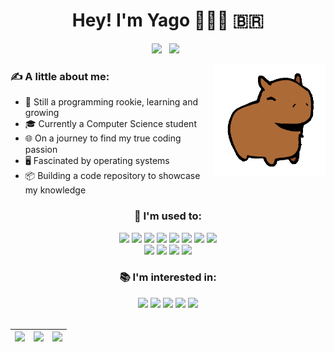 <!--
Olá! Se você está lendo isso, provavelmente teve algum tipo de interesse em meu perfil.
Se você quiser usar este código para criar seu próprio perfil, fique à vontade!
A única coisa que peço é que você deixe o link para este repositório no seu perfil.
(e que substitua as informações com as suas, é claro)

Se você tiver alguma dúvida, pode me contatar pelo Discord, não tem problema.
-->

<!-- Título central -->
<h1 align="center">Hey! I'm Yago 👨🏻‍💻 🇧🇷</h1>

<!-- Seção de links para redes sociais ou contato -->
<!--
Coloque aqui os links para as suas redes sociais. Altere o "href" para o link que deseja usar
e o "src" para o ícone da rede social que deseja usar. Você pode encontrar todos os ícones
disponíveis em https://simpleicons.org/.
 -->
<div id="links" align="center" width="25">
  <a href="mailto:yagoprs.santoscontato@gmail.com"><img src="https://img.shields.io/badge/-Gmail-%23333?style=for-the-badge&logo=gmail&logoColor=white"></a> &nbsp;
  <a href="https://discordapp.com/users/405423872754712586"><img src="https://img.shields.io/badge/Discord-5865F2?style=for-the-badge&logo=discord&logoColor=white"></a> &nbsp;
</div>

<!-- Seção de introdução pessoal -->
<!--
Coloque aqui as suas informações pessoais. Eu recomendo que você faça um texto curto, mas
que seja o suficiente para que as pessoas saibam quem você é. Seja criativo!
 -->
<p id="bio"></p>

<!-- Imagens à direita -->
<!--
Coloque aqui as imagens que você deseja exibir à direita do seu perfil. Você pode colocar
quantas imagens quiser, mas eu recomendo que você não coloque mais do que 2. Você pode
também alterar o tamanho das imagens, mas eu recomendo que você não altere o tamanho
vertical das imagens, pois isso pode quebrar o layout do seu perfil.
 
Além disso, não utilize as mesmas imagens que eu estou usando aqui. Você pode encontrar
imagens gratuitas pela internet ou criar as suas próprias (como eu fiz).
 -->
<div id="image">
  <!-- <img src="assets/laptopLinux.gif" height="180" width="140" align="right"/> -->
  <img src="assets/capybara.gif" height="180" align="right"/>
</div>


<!-- Seção de informações pessoais -->
<!--
Coloque aqui as suas informações pessoais. Você pode colocar quantas informações quiser,
mas eu recomendo que você deixe o tamanho da lista proporcional ao tamanho da imagem que
você colocou ao lado dessa lista.

Aqui, você pode colocar informações como o seu nome, idade, localização, ou fazer como eu
e colocar informações mais pessoais, como hobbies, interesses, etc.
 -->
<div id="aboutme" align="left"> 
  <h3>✍ A little about me:</h3>
  <ul>
    <li>🌱 Still a programming rookie, learning and growing</li>
    <li>🎓 Currently a Computer Science student</li>
    <li>🌐 On a journey to find my true coding passion</li>
    <li>🖥️ Fascinated by operating systems</li>
    <li>📦 Building a code repository to showcase my knowledge</li>
  </ul>
</div>


<!-- Seção de habilidades e ferramentas -->
<!--
Coloque aqui as suas habilidades e ferramentas que você utiliza. Você pode colocar quantas
habilidades e ferramentas quiser. Eu recomendo colocar em grande quantidade mas não exagere.

Essa seção é dividida em duas partes: "I'm used to" e "I'm interested in".
-->
<div id="tech" align="center">
  <div id="skills">
    <!--
    Coloque aqui colocar as habilidades e ferramentas que você já utiliza ou tem mais
    experiência. Não tem problema colocar muitas, mostre o que você sabe!
    -->
    <h3>🧠 I'm used to:</h3>
    <!-- Deixe o "#" em href para tornar os links não clicáveis -->
    <a href="#"><img src="https://img.shields.io/badge/Python-blue?style=for-the-badge&logo=python&logoColor=white"></a>
    <a href="#"><img src="https://img.shields.io/badge/Java-orange?style=for-the-badge&logo=java&logoColor=white"></a>
    <a href="#"><img src="https://img.shields.io/badge/C-A8B9CC?style=for-the-badge&logo=c&logoColor=white"></a>
    <a href="#"><img src="https://img.shields.io/badge/C++-blue?style=for-the-badge&logo=c%2B%2B&logoColor=white"></a>
    <a href="#"><img src="https://img.shields.io/badge/Git-F05032?style=for-the-badge&logo=git&logoColor=white"></a>
    <a href="#"><img src="https://img.shields.io/badge/Bash-4EAA25?style=for-the-badge&logo=gnu-bash&logoColor=white"></a>
    <a href="#"><img src="https://img.shields.io/badge/Vim-019733?style=for-the-badge&logo=vim&logoColor=white"></a>
    <a href="#"><img src="https://img.shields.io/badge/VS%20Code-007ACC?style=for-the-badge&logo=visual-studio-code&logoColor=white"></a><br>
    <a href="#"><img src="https://img.shields.io/badge/Linux-FCC624?style=for-the-badge&logo=linux&logoColor=white"></a>
    <a href="#"><img src="https://img.shields.io/badge/Windows-0078D6?style=for-the-badge&logo=windows&logoColor=white"></a>
    <a href="#"><img src="https://img.shields.io/badge/Canva-00C4CC?style=for-the-badge&logo=canva&logoColor=white"></a>
    <a href="#"><img src="https://img.shields.io/badge/Notion-000000?style=for-the-badge&logo=notion&logoColor=white"></a>
  </div>
  
  <div id="interesting">
    <!--
    Coloque aqui as habilidades e ferramentas que você tem interesse em aprender. Aqui eu
    recomendo que você coloque poucas, mas que você REALMENTE tenha interesse em aprender.
    -->
    <h3>📚 I'm interested in:</h3>
    <!-- Deixe o "#" em href para tornar os links não clicáveis -->
    <a href="#"><img src="https://img.shields.io/badge/Raspberry%20Pi-C51A4A?style=for-the-badge&logo=raspberry-pi&logoColor=white"></a>
    <a href="#"><img src="https://img.shields.io/badge/Docker-2496ED?style=for-the-badge&logo=docker&logoColor=white"></a>
    <a href="#"><img src="https://img.shields.io/badge/Debian-A81D33?style=for-the-badge&logo=debian&logoColor=white"></a>
    <a href="#"><img src="https://img.shields.io/badge/Arch-1793D1?style=for-the-badge&logo=arch-linux&logoColor=white"></a>
    <a href="#"><img src="https://img.shields.io/badge/Kali-557C94?style=for-the-badge&logo=kali-linux&logoColor=white"></a>
  </div>
</div>

<br>

<!-- Seção de estatísticas -->
<!--
Aqui eu fiz uma seção de estatísticas para o meu perfil. Você pode fazer uma também, mas
eu recomendo que você não copie o meu código. Você pode pesquisar por outras formas de
fazer uma seção de estatísticas para o seu perfil.

Caso esteja se perguntando, sim, existem outras formas de fazer essa mesma seção de
estatísticas usando tables, mas fiquei com preguiça de fazer isso. Simples assim.

Caso insista em utilizar, você pode alterar o tema das estatísticas e o nome de usuário
para o seu nome de usuário do GitHub. Você pode encontrar mais temas em
https://github.com/vn7n24fzkq/github-profile-summary-cards
-->

| ![](http://github-profile-summary-cards.vercel.app/api/cards/stats?username=yagoprssantos&&theme=gruvbox) | ![](http://github-profile-summary-cards.vercel.app/api/cards/repos-per-language?username=yagoprssantos&hide=Html&&theme=gruvbox) | ![](http://github-profile-summary-cards.vercel.app/api/cards/most-commit-language?username=yagoprssantos&&theme=gruvbox) |
| :-: | :-: | :-: |

<!--
Bom, é isso! Espero que você tenha gostado do meu perfil e que tenha conseguido criar o
seu próprio perfil. Recomendo seriamente que você não copie o meu código, fazer o seu
próprio código é uma ótima forma de aprender e de sentir orgulho do seu trabalho.

Mas se você insistir em utilizar, não tem problema, eu não vou te impedir. Só peço que
você deixe o link para este repositório no seu perfil, é o mínimo que você pode fazer,
não é mesmo? ;)
-->
